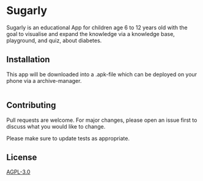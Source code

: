 # Sugarly

Sugarly is an educational App for children age 6 to 12 years old with the goal to visualise and expand the knowledge via a knowledge base, playground, and quiz, about diabetes.

## Installation

This app will be downloaded into a .apk-file which can be deployed on your phone via a archive-manager.

```bash

```

## Contributing
Pull requests are welcome. For major changes, please open an issue first to discuss what you would like to change.

Please make sure to update tests as appropriate.

## License
[AGPL-3.0](https://choosealicense.com/licenses/agpl-3.0/)
